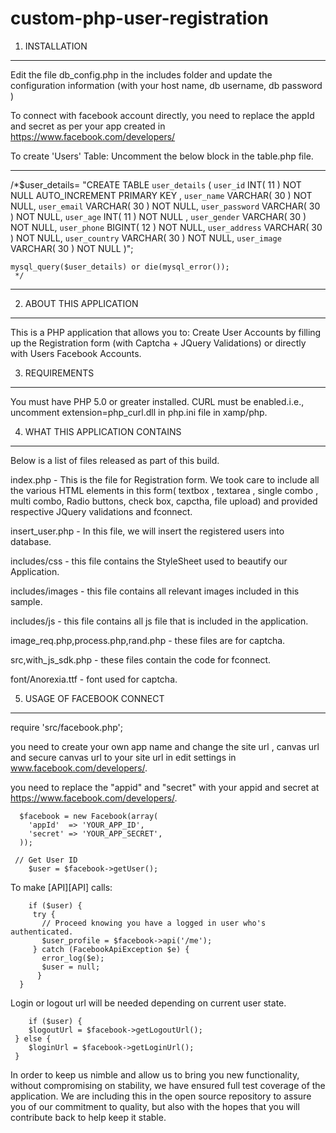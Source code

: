custom-php-user-registration
============================



1. INSTALLATION

******************************************

Edit the file db_config.php in the includes folder and update the configuration information (with your host name, db username, db password ) 

To connect with facebook account directly, you need to replace the appId and secret as per your app created in https://www.facebook.com/developers/

To create 'Users' Table: Uncomment the below block in the table.php file.

-------------------------------------------
/*$user_details= "CREATE TABLE `user_details` (
  				`user_id` INT( 11 ) NOT NULL AUTO_INCREMENT PRIMARY KEY ,
					`user_name` VARCHAR( 30 ) NOT NULL,
					`user_email` VARCHAR( 30 ) NOT NULL,
					`user_password` VARCHAR( 30 ) NOT NULL,
					`user_age` INT( 11 ) NOT NULL ,
					`user_gender` VARCHAR( 30 ) NOT NULL,
					`user_phone` BIGINT( 12 ) NOT NULL,
					`user_address` VARCHAR( 30 ) NOT NULL,
					`user_country` VARCHAR( 30 ) NOT NULL,
					`user_image` VARCHAR( 30 ) NOT NULL
					)";
 
	mysql_query($user_details) or die(mysql_error());
	 */
-------------------------------------------



2. ABOUT THIS APPLICATION

******************************************

This is a PHP application that allows you to:
Create User Accounts by filling up the Registration form (with Captcha + JQuery Validations) or directly with Users Facebook Accounts.
	


3. REQUIREMENTS

******************************************

You must have PHP 5.0 or greater installed.
CURL must be enabled.i.e., uncomment extension=php_curl.dll in php.ini file in xamp/php.



4. WHAT THIS APPLICATION CONTAINS

******************************************

Below is a list of files released as part of this build.

index.php - This is the file for Registration form. We took care to include all the various HTML elements in this form( textbox , textarea , single combo , multi combo, Radio buttons, check box, capctha, file upload) and provided respective JQuery validations and fconnect.

insert_user.php - In this file, we will insert the registered users into database.

includes/css - this file contains the  StyleSheet used to beautify our Application.

includes/images - this file contains all relevant images included in this sample.

includes/js - this file contains all js file that is included in the application.

image_req.php,process.php,rand.php - these files are for captcha.

src,with_js_sdk.php - these files contain the code for fconnect.

font/Anorexia.ttf - font used for captcha.




5. USAGE OF FACEBOOK CONNECT

******************************************


require 'src/facebook.php';

you need to  create your own app name and change the site url , canvas url and secure canvas url to your site url in edit settings in www.facebook.com/developers/.

you need to replace the "appid" and "secret" with your appid and secret at https://www.facebook.com/developers/.

      $facebook = new Facebook(array(
        'appId'  => 'YOUR_APP_ID',
        'secret' => 'YOUR_APP_SECRET',
      ));

   	 // Get User ID
    	$user = $facebook->getUser();

To make [API][API] calls:

    	if ($user) {
         try {
           // Proceed knowing you have a logged in user who's authenticated.
           $user_profile = $facebook->api('/me');
         } catch (FacebookApiException $e) {
           error_log($e);
           $user = null;
          }
      }

Login or logout url will be needed depending on current user state.

    	if ($user) {
      	$logoutUrl = $facebook->getLogoutUrl();
   	 } else {
      	$loginUrl = $facebook->getLoginUrl();
   	 }

In order to keep us nimble and allow us to bring you new functionality, without
	compromising on stability, we have ensured full test coverage of the application.
	We are including this in the open source repository to assure you of our
	commitment to quality, but also with the hopes that you will contribute back to
	help keep it stable. 




